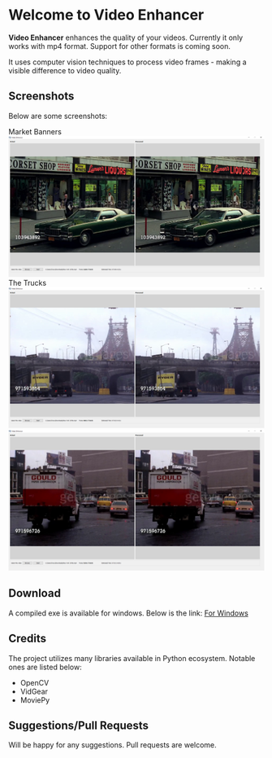 # Welcome to Video Enhancer

**Video Enhancer** enhances the quality of your videos.
Currently it only works with mp4 format. Support for other formats is coming soon.

It uses computer vision techniques to process video frames - making a visible difference to video quality.

## Screenshots

Below are some screenshots:  

Market Banners
![Market](https://github.com/TarunPathak/VideoEnhancer/blob/main/screenshots/Video%20Enhancer%2006-02-2021%2017_34_26.png)
The Trucks
![The Truck](https://github.com/TarunPathak/VideoEnhancer/blob/main/screenshots/Video%20Enhancer%2006-02-2021%2017_37_58.png)
![One More](https://github.com/TarunPathak/VideoEnhancer/blob/main/screenshots/Video%20Enhancer%2006-02-2021%2017_39_38.png)

## Download

A compiled exe is available for windows. Below is the link:
[For Windows ](https://github.com/TarunPathak/VideoEnhancer/releases/tag/win_version_1.0)
 
## Credits

The project utilizes many libraries available in Python ecosystem. Notable ones are listed below:

 - OpenCV
 - VidGear
 - MoviePy


## Suggestions/Pull Requests

Will be happy for any suggestions. Pull requests are welcome.
